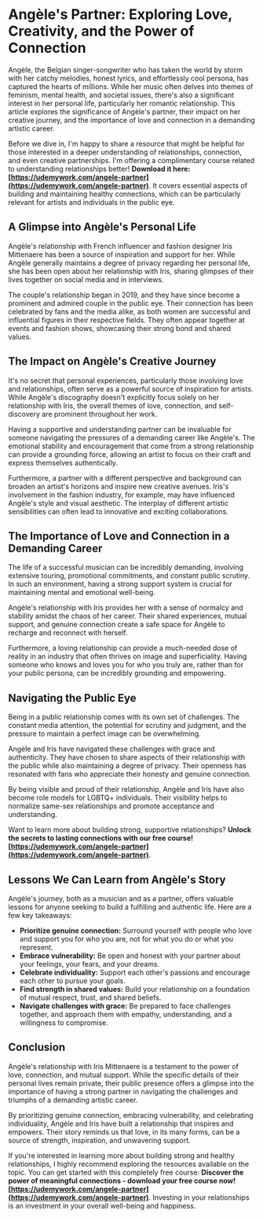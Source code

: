 # Angèle's Partner: Exploring Love, Creativity, and the Power of Connection

Angèle, the Belgian singer-songwriter who has taken the world by storm with her catchy melodies, honest lyrics, and effortlessly cool persona, has captured the hearts of millions. While her music often delves into themes of feminism, mental health, and societal issues, there's also a significant interest in her personal life, particularly her romantic relationship. This article explores the significance of Angèle's partner, their impact on her creative journey, and the importance of love and connection in a demanding artistic career.

Before we dive in, I'm happy to share a resource that might be helpful for those interested in a deeper understanding of relationships, connection, and even creative partnerships. I'm offering a complimentary course related to understanding relationships better! **Download it here: [https://udemywork.com/angele-partner](https://udemywork.com/angele-partner)**. It covers essential aspects of building and maintaining healthy connections, which can be particularly relevant for artists and individuals in the public eye.

## A Glimpse into Angèle's Personal Life

Angèle's relationship with French influencer and fashion designer Iris Mittenaere has been a source of inspiration and support for her. While Angèle generally maintains a degree of privacy regarding her personal life, she has been open about her relationship with Iris, sharing glimpses of their lives together on social media and in interviews.

The couple's relationship began in 2019, and they have since become a prominent and admired couple in the public eye. Their connection has been celebrated by fans and the media alike, as both women are successful and influential figures in their respective fields. They often appear together at events and fashion shows, showcasing their strong bond and shared values.

## The Impact on Angèle's Creative Journey

It's no secret that personal experiences, particularly those involving love and relationships, often serve as a powerful source of inspiration for artists. While Angèle's discography doesn't explicitly focus solely on her relationship with Iris, the overall themes of love, connection, and self-discovery are prominent throughout her work.

Having a supportive and understanding partner can be invaluable for someone navigating the pressures of a demanding career like Angèle's. The emotional stability and encouragement that come from a strong relationship can provide a grounding force, allowing an artist to focus on their craft and express themselves authentically.

Furthermore, a partner with a different perspective and background can broaden an artist's horizons and inspire new creative avenues. Iris's involvement in the fashion industry, for example, may have influenced Angèle's style and visual aesthetic. The interplay of different artistic sensibilities can often lead to innovative and exciting collaborations.

## The Importance of Love and Connection in a Demanding Career

The life of a successful musician can be incredibly demanding, involving extensive touring, promotional commitments, and constant public scrutiny. In such an environment, having a strong support system is crucial for maintaining mental and emotional well-being.

Angèle's relationship with Iris provides her with a sense of normalcy and stability amidst the chaos of her career. Their shared experiences, mutual support, and genuine connection create a safe space for Angèle to recharge and reconnect with herself.

Furthermore, a loving relationship can provide a much-needed dose of reality in an industry that often thrives on image and superficiality. Having someone who knows and loves you for who you truly are, rather than for your public persona, can be incredibly grounding and empowering.

## Navigating the Public Eye

Being in a public relationship comes with its own set of challenges. The constant media attention, the potential for scrutiny and judgment, and the pressure to maintain a perfect image can be overwhelming.

Angèle and Iris have navigated these challenges with grace and authenticity. They have chosen to share aspects of their relationship with the public while also maintaining a degree of privacy. Their openness has resonated with fans who appreciate their honesty and genuine connection.

By being visible and proud of their relationship, Angèle and Iris have also become role models for LGBTQ+ individuals. Their visibility helps to normalize same-sex relationships and promote acceptance and understanding.

Want to learn more about building strong, supportive relationships? **Unlock the secrets to lasting connections with our free course! [https://udemywork.com/angele-partner](https://udemywork.com/angele-partner)**.

## Lessons We Can Learn from Angèle's Story

Angèle's journey, both as a musician and as a partner, offers valuable lessons for anyone seeking to build a fulfilling and authentic life. Here are a few key takeaways:

*   **Prioritize genuine connection:** Surround yourself with people who love and support you for who you are, not for what you do or what you represent.
*   **Embrace vulnerability:** Be open and honest with your partner about your feelings, your fears, and your dreams.
*   **Celebrate individuality:** Support each other's passions and encourage each other to pursue your goals.
*   **Find strength in shared values:** Build your relationship on a foundation of mutual respect, trust, and shared beliefs.
*   **Navigate challenges with grace:** Be prepared to face challenges together, and approach them with empathy, understanding, and a willingness to compromise.

## Conclusion

Angèle's relationship with Iris Mittenaere is a testament to the power of love, connection, and mutual support. While the specific details of their personal lives remain private, their public presence offers a glimpse into the importance of having a strong partner in navigating the challenges and triumphs of a demanding artistic career.

By prioritizing genuine connection, embracing vulnerability, and celebrating individuality, Angèle and Iris have built a relationship that inspires and empowers. Their story reminds us that love, in its many forms, can be a source of strength, inspiration, and unwavering support.

If you're interested in learning more about building strong and healthy relationships, I highly recommend exploring the resources available on the topic. You can get started with this completely free course: **Discover the power of meaningful connections - download your free course now! [https://udemywork.com/angele-partner](https://udemywork.com/angele-partner)**. Investing in your relationships is an investment in your overall well-being and happiness.
